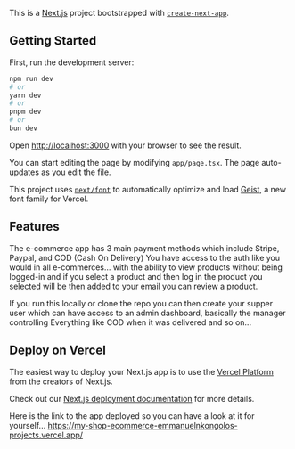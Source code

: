 This is a [Next.js](https://nextjs.org) project bootstrapped with [`create-next-app`](https://nextjs.org/docs/app/api-reference/cli/create-next-app).

## Getting Started

First, run the development server:

```bash
npm run dev
# or
yarn dev
# or
pnpm dev
# or
bun dev
```

Open [http://localhost:3000](http://localhost:3000) with your browser to see the result.

You can start editing the page by modifying `app/page.tsx`. The page auto-updates as you edit the file.

This project uses [`next/font`](https://nextjs.org/docs/app/building-your-application/optimizing/fonts) to automatically optimize and load [Geist](https://vercel.com/font), a new font family for Vercel.

## Features
The e-commerce app has 3 main payment methods which include Stripe, Paypal, and COD (Cash On Delivery)
You have access to the auth like you would in all e-commerces... with the ability to view products without
being logged-in and if you select a product and then log in the product you selected will be then added to your email
you can review a product.

If you run this locally or clone the repo you can then create your supper user which can have access to an admin dashboard, basically the manager controlling
Everything like COD when it was delivered and so on... 

## Deploy on Vercel

The easiest way to deploy your Next.js app is to use the [Vercel Platform](https://vercel.com/new?utm_medium=default-template&filter=next.js&utm_source=create-next-app&utm_campaign=create-next-app-readme) from the creators of Next.js.

Check out our [Next.js deployment documentation](https://nextjs.org/docs/app/building-your-application/deploying) for more details.

Here is the link to the app deployed so you can have a look at it for yourself... https://my-shop-ecommerce-emmanuelnkongolos-projects.vercel.app/
